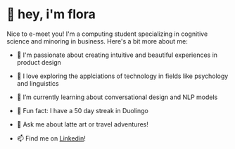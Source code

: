 # 🌻 hey, i'm flora

<!--
**hfloralin/hfloralin** is a ✨ _special_ ✨ repository because its `README.md` (this file) appears on your GitHub profile.
-->

Nice to e-meet you! I'm a computing student specializing in cognitive science and minoring in business. Here's a bit more about me: 

- 🎨 I'm passionate about creating intuitive and beautiful experiences in product design
- 🔭 I love exploring the applciations of technology in fields like psychology and linguistics
- 🌱 I’m currently learning about conversational design and NLP models
- 🦉 Fun fact: I have a 50 day streak in Duolingo

- 💬 Ask me about latte art or travel adventures!
- 📫 Find me on [Linkedin](https://www.linkedin.com/in/~flora/)!
